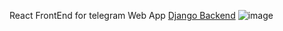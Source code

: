 React FrontEnd for telegram Web App [Django Backend]([https://t.me/gaben_media](https://github.com/no-name-user-name/telegram-crypto-paygate-backend))
![image](https://github.com/no-name-user-name/telegram-crypto-paygate-backend/assets/97606234/c26b4e91-ee4f-4e7a-92c4-d0cb3aba38ac)

